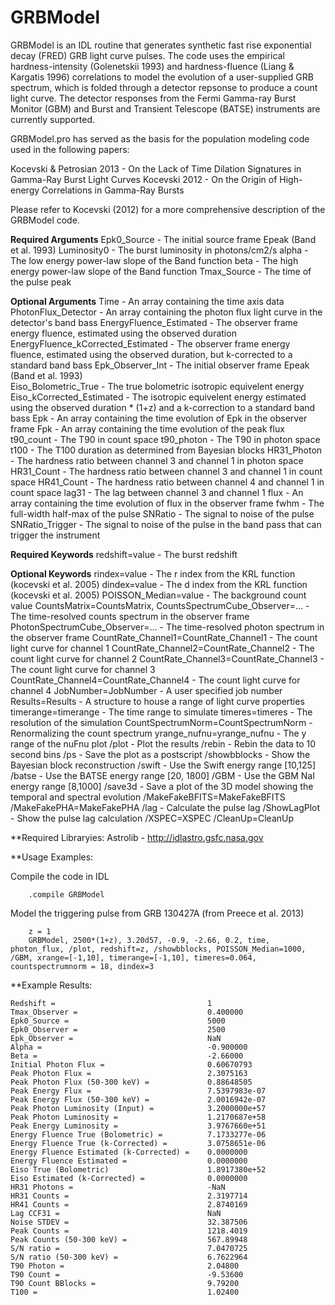 # GRBModel

GRBModel is an IDL routine that generates synthetic fast rise exponential decay (FRED) GRB light curve pulses.  The code uses the empirical hardness-intensity (Golenetskii 1993) and hardness-fluence (Liang & Kargatis 1996) correlations to model the evolution of a user-supplied GRB spectrum, which is folded through a detector repsonse to produce a count light curve.  The detector responses from the Fermi Gamma-ray Burst Monitor (GBM) and Burst and Transient Telescope (BATSE) instruments are currently supported.  

GRBModel.pro has served as the basis for the population modeling code used in the following papers:

Kocevski & Petrosian 2013 - On the Lack of Time Dilation Signatures in Gamma-Ray Burst Light Curves
Kocevski 2012 - On the Origin of High-energy Correlations in Gamma-Ray Bursts

Please refer to Kocevski (2012) for a more comprehensive description of the GRBModel code.

**Required Arguments**
Epk0_Source								- The initial source frame Epeak (Band et al. 1993) 
Luminosity0								- The burst luminosity in photons/cm2/s
alpha									- The low energy power-law slope of the Band function
beta									- The high energy power-law slope of the Band function
Tmax_Source								- The time of the pulse peak

**Optional Arguments**
Time 									- An array containing the time axis data
PhotonFlux_Detector						- An array containing the photon flux light curve in the detector's band bass
EnergyFluence_Estimated 				- The observer frame energy fluence, estimated using the observed duration
EnergyFluence_kCorrected_Estimated		- The observer frame energy fluence, estimated using the observed duration, but k-corrected to a standard band bass
Epk_Observer_Int						- The initial observer frame Epeak (Band et al. 1993) 	
Eiso_Bolometric_True					- The true bolometric isotropic equivelent energy
Eiso_kCorrected_Estimated				- The isotropic equivelent energy estimated using the observed duration * (1+z) and a k-correction to a standard band bass
Epk 									- An array containing the time evolution of Epk in the observer frame
Fpk 									- An array containing the time evolution of the peak flux
t90_count								- The T90 in count space
t90_photon								- The T90 in photon space
t100									- The T100 duration as determined from Bayesian blocks
HR31_Photon								- The hardness ratio between channel 3 and channel 1 in photon space
HR31_Count								- The hardness ratio between channel 3 and channel 1 in count space
HR41_Count								- The hardness ratio between channel 4 and channel 1 in count space
lag31									- The lag between channel 3 and channel 1
flux 									- An array containing the time evolution of flux in the observer frame
fwhm									- The full-width half-max of the pulse
SNRatio 								- The signal to noise of the pulse
SNRatio_Trigger							- The signal to noise of the pulse in the band pass that can trigger the instrument

**Required Keywords**
redshift=value 							- The burst redshift

**Optional Keywords**
rindex=value 							- The r index from the KRL function (kocevski et al. 2005)
dindex=value 							- The d index from the KRL function (kocevski et al. 2005)
POISSON_Median=value					- The background count value
CountsMatrix=CountsMatrix, 
CountsSpectrumCube_Observer=...			- The time-resolved counts spectrum in the observer frame
PhotonSpectrumCube_Observer=...			- The time-resolved photon spectrum in the observer frame
CountRate_Channel1=CountRate_Channel1	- The count light curve for channel 1 
CountRate_Channel2=CountRate_Channel2	- The count light curve for channel 2
CountRate_Channel3=CountRate_Channel3	- The count light curve for channel 3
CountRate_Channel4=CountRate_Channel4	- The count light curve for channel 4
JobNumber=JobNumber						- A user specified job number
Results=Results 						- A structure to house a range of light curve properties
timerange=timerange						- The time range to simulate
timeres=timeres 						- The resolution of the simulation
CountSpectrumNorm=CountSpectrumNorm 	- Renormalizing the count spectrum
yrange_nufnu=yrange_nufnu 				- The y range of the nuFnu plot
/plot 									- Plot the results
/rebin									- Rebin the data to 10 second bins
/ps 									- Save the plot as a postscript
/showbblocks 							- Show the Bayesian block reconstruction
/swift 									- Use the Swift energy range [10,125]
/batse 									- Use the BATSE energy range [20, 1800]
/GBM 									- Use the GBM NaI energy range [8,1000]
/save3d									- Save a plot of the 3D model showing the temporal and spectral evolution 
/MakeFakeBFITS=MakeFakeBFITS
/MakeFakePHA=MakeFakePHA
/lag 									- Calculate the pulse lag
/ShowLagPlot 							- Show the pulse lag calculation
/XSPEC=XSPEC
/CleanUp=CleanUp

**Required Libraryies:
Astrolib - http://idlastro.gsfc.nasa.gov

**Usage Examples: 

Compile the code in IDL
```IDL
    .compile GRBModel
```

Model the triggering pulse from GRB 130427A (from Preece et al. 2013)
```IDL
    z = 1
	GRBModel, 2500*(1+z), 3.20d57, -0.9, -2.66, 0.2, time, photon_flux, /plot, redshift=z, /showbblocks, POISSON_Median=1000, /GBM, xrange=[-1,10], timerange=[-1,10], timeres=0.064, countspectrumnorm = 18, dindex=3
```

**Example Results:
```IDL
Redshift =									1
Tmax_Observer =								0.400000
Epk0_Source =								5000
Epk0_Observer =								2500
Epk_Observer =								NaN
Alpha =										-0.900000
Beta =										-2.66000
Initial Photon Flux =						0.60670793
Peak Photon Flux =							2.3075163
Peak Photon Flux (50-300 keV) =				0.88648505
Peak Energy Flux =							7.5397983e-07
Peak Energy Flux (50-300 keV) =				2.0016942e-07
Peak Photon Luminosity (Input) =			3.2000000e+57
Peak Photon Luminosity =					1.2170687e+58
Peak Energy Luminosity =					3.9767660e+51
Energy Fluence True (Bolometric) =			7.1733277e-06
Energy Fluence True (k-Corrected) =			3.0758651e-06
Energy Fluence Estimated (k-Corrected) =	0.0000000
Energy Fluence Estimated =					0.0000000
Eiso True (Bolometric) 						1.8917380e+52
Eiso Estimated (k-Corrected) =				0.0000000
HR31 Photons =								-NaN
HR31 Counts =								2.3197714
HR41 Counts =								2.8740169
Lag CCF31 =									NaN
Noise STDEV =								32.387506
Peak Counts =								1218.4019
Peak Counts (50-300 keV) =					567.89948
S/N ratio =									7.0470725
S/N ratio (50-300 keV) =					6.7622964
T90 Photon =								2.04800
T90 Count =									-9.53600
T90 Count BBlocks =							9.79200
T100 =										1.02400
```